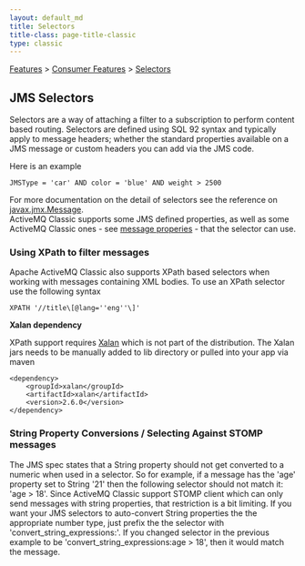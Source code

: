 ```yaml
---
layout: default_md
title: Selectors 
title-class: page-title-classic
type: classic
---
```


[Features](features) > [Consumer Features](consumer-features) > [Selectors](selectors)


JMS Selectors
-------------

Selectors are a way of attaching a filter to a subscription to perform content based routing. Selectors are defined using SQL 92 syntax and typically apply to message headers; whether the standard properties available on a JMS message or custom headers you can add via the JMS code.

Here is an example
```
JMSType = 'car' AND color = 'blue' AND weight > 2500
```
For more documentation on the detail of selectors see the reference on [javax.jmx.Message](http://java.sun.com/j2ee/1.4/docs/api/javax/jms/Message.html).  
ActiveMQ Classic supports some JMS defined properties, as well as some ActiveMQ Classic ones - see [message properies](activemq-classic-message-properties) \- that the selector can use.

### Using XPath to filter messages

Apache ActiveMQ Classic also supports XPath based selectors when working with messages containing XML bodies. To use an XPath selector use the following syntax
```
XPATH '//title\[@lang=''eng''\]'
```

**Xalan dependency**

XPath support requires [Xalan](http://xalan.apache.org/index.html) which is not part of the distribution. The Xalan jars needs to be manually added to lib directory or pulled into your app via maven
```
<dependency>
    <groupId>xalan</groupId>
    <artifactId>xalan</artifactId>
    <version>2.6.0</version>
</dependency>
```

### String Property Conversions / Selecting Against STOMP messages

The JMS spec states that a String property should not get converted to a numeric when used in a selector. So for example, if a message has the 'age' property set to String '21' then the following selector should not match it: 'age > 18'. Since ActiveMQ Classic support STOMP client which can only send messages with string properties, that restriction is a bit limiting. If you want your JMS selectors to auto-convert String properties the the appropriate number type, just prefix the the selector with 'convert\_string\_expressions:'. If you changed selector in the previous example to be 'convert\_string\_expressions:age > 18', then it would match the message.

